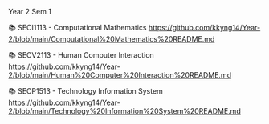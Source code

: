 Year 2 Sem 1

📚 SECI1113 - Computational Mathematics https://github.com/kkyng14/Year-2/blob/main/Computational%20Mathematics%20README.md

📚 SECV2113 - Human Computer Interaction https://github.com/kkyng14/Year-2/blob/main/Human%20Computer%20Interaction%20README.md

📚 SECP1513 - Technology Information System https://github.com/kkyng14/Year-2/blob/main/Technology%20Information%20System%20README.md
